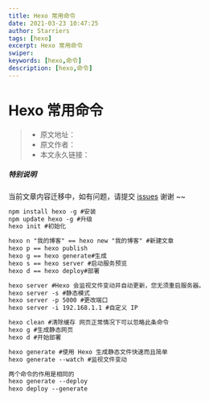 ```yaml
---
title: Hexo 常用命令
date: 2021-03-23 10:47:25
author: Starriers
tags: [hexo]
excerpt: Hexo 常用命令
swiper:
keywords: [hexo,命令]
description: [hexo,命令]
---
```


# Hexo 常用命令

> * 原文地址：[]()
> * 原文作者：[]()
> * 本文永久链接：[]()

##### **特别说明**

当前文章内容迁移中，如有问题，请提交 [issues](https://github.com/Starrier/starrier.github.io/issues) 谢谢 ~~


```markdown
npm install hexo -g #安装  
npm update hexo -g #升级  
hexo init #初始化

hexo n "我的博客" == hexo new "我的博客" #新建文章
hexo p == hexo publish
hexo g == hexo generate#生成
hexo s == hexo server #启动服务预览
hexo d == hexo deploy#部署

hexo server #Hexo 会监视文件变动并自动更新，您无须重启服务器。
hexo server -s #静态模式
hexo server -p 5000 #更改端口
hexo server -i 192.168.1.1 #自定义 IP

hexo clean #清除缓存 网页正常情况下可以忽略此条命令
hexo g #生成静态网页
hexo d #开始部署

hexo generate #使用 Hexo 生成静态文件快速而且简单
hexo generate --watch #监视文件变动

两个命令的作用是相同的
hexo generate --deploy
hexo deploy --generate
```

